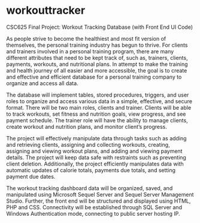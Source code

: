 # workouttracker
CSC625 Final Project: Workout Tracking Database (with Front End UI Code)

As people strive to become the healthiest and most fit version of themselves, the personal training industry has begun to thrive. For clients and trainers involved in a personal training program, there are many different attributes that need to be kept track of, such as, trainers, clients, payments, workouts, and nutritional plans. In attempt to make the training and health journey of all easier and more accessible, the goal is to create and effective and efficient database for a personal training company to organize and access all data. 

The database will implement tables, stored procedures, triggers, and user roles to organize and access various data in a simple, effective, and secure format. There will be two main roles, clients and trainer. Clients will be able to track workouts, set fitness and nutrition goals, view progress, and see payment schedule. The trainer role will have the ability to manage clients, create workout and nutrition plans, and monitor client’s progress. 

The project will effectively manipulate data through tasks such as adding and retrieving clients, assigning and collecting workouts, creating, assigning and viewing workout plans, and adding and viewing payment details. The project will keep data safe with restraints such as preventing client deletion. Additionally, the project efficiently manipulates data with automatic updates of calorie totals, payments due totals, and setting payment due dates. 

The workout tracking dashboard data will be organized, saved, and manipulated using Microsoft Sequel Server and Sequel Server Management Studio. Further, the front end will be structured and displayed using HTML, PHP and CSS. Connectivity will be established through SQL Server and Windows Authentication mode, connecting to public server hosting IP.

